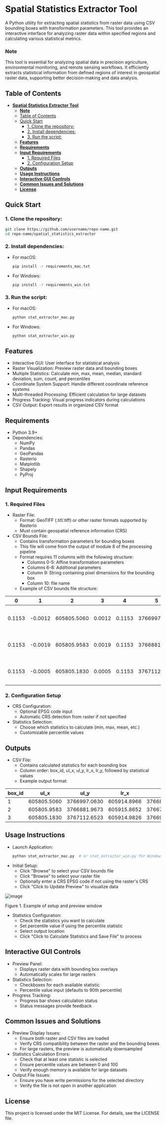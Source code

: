 # **Spatial Statistics Extractor Tool**

A Python utility for extracting spatial statistics from raster data using CSV bounding boxes with transformation parameters. This tool provides an interactive interface for analyzing raster data within specified regions and calculating various statistical metrics.

### **Note**

This tool is essential for analyzing spatial data in precision agriculture, environmental monitoring, and remote sensing workflows. It efficiently extracts statistical information from defined regions of interest in geospatial raster data, supporting better decision-making and data analysis.

## Table of Contents
- [**Spatial Statistics Extractor Tool**](#spatial-statistics-extractor-tool)
    - [**Note**](#note)
  - [Table of Contents](#table-of-contents)
  - [Quick Start](#quick-start)
    - [1. Clone the repository:](#1-clone-the-repository)
    - [2. Install dependencies:](#2-install-dependencies)
    - [3. Run the script:](#3-run-the-script)
  - [**Features**](#features)
  - [**Requirements**](#requirements)
  - [**Input Requirements**](#input-requirements)
    - [1. Required Files](#1-required-files)
    - [2. Configuration Setup](#2-configuration-setup)
  - [**Outputs**](#outputs)
  - [**Usage Instructions**](#usage-instructions)
  - [**Interactive GUI Controls**](#interactive-gui-controls)
  - [**Common Issues and Solutions**](#common-issues-and-solutions)
  - [**License**](#license)

## Quick Start

### 1. Clone the repository:
```bash
git clone https://github.com/username/repo-name.git
cd repo-name/spatial_statistics_extractor
```

### 2. Install dependencies:

- For macOS:
  ```bash
  pip install -r requirements_mac.txt
  ```

- For Windows:
  ```bash
  pip install -r requirements_win.txt
  ```

### 3. Run the script:

- For macOS:
  ```bash
  python stat_extractor_mac.py
  ```

- For Windows:
  ```bash
  python stat_extractor_win.py
  ```

## **Features**

- Interactive GUI: User interface for statistical analysis
- Raster Visualization: Preview raster data and bounding boxes
- Multiple Statistics: Calculate min, max, mean, median, standard deviation, sum, count, and percentiles
- Coordinate System Support: Handle different coordinate reference systems
- Multi-threaded Processing: Efficient calculation for large datasets
- Progress Tracking: Visual progress indicators during calculations
- CSV Output: Export results in organized CSV format

## **Requirements**

- Python 3.9+
- Dependencies:
  - NumPy
  - Pandas
  - GeoPandas
  - Rasterio
  - Matplotlib
  - Shapely
  - PyProj

## **Input Requirements**

### 1. Required Files
- Raster File:
   - Format: GeoTIFF (.tif/.tiff) or other raster formats supported by Rasterio
   - Must contain geospatial reference information (CRS)
- CSV Bounds File:
   - Contains transformation parameters for bounding boxes
   - This file will come from the output of module 8 of the processing pipeline
   - Format requires 11 columns with the following structure:
     - Columns 0-5: Affine transformation parameters
     - Columns 6-8: Additional parameters
     - Column 9: String containing pixel dimensions for the bounding box
     - Column 10: file name
   - Example of CSV bounds file structure:

| 0 | 1 | 2 | 3 | 4 | 5 | 6 | 7 | 8 | 9 | 10 |
|---|---|---|---|---|---|---|---|---|---|---|
| 0.1153 | -0.0012 | 605805.5060 | 0.0012 | 0.1153 | 3766997.0630 | 0.0000 | 0.0000 | 0.0000 | "(0, 0), (952, 705)" | s_190529_135201_0_R01_3 |
| 0.1153 | -0.0019 | 605805.9583 | 0.0019 | 0.1153 | 3766881.9673 | 0.0000 | 0.0000 | 0.0000 | "(0, 0), (952, 701)" | s_190529_135201_0_R02_3 |
| 0.1153 | -0.0005 | 605805.1830 | 0.0005 | 0.1153 | 3767112.6523 | 0.0000 | 0.0000 | 0.0000 | "(0, 0), (952, 704)" | s_190529_135201_0_R00_3 |

### 2. Configuration Setup
- CRS Configuration:
   - Optional EPSG code input
   - Automatic CRS detection from raster if not specified
- Statistics Selection:
   - Choose which statistics to calculate (min, max, mean, etc.)
   - Customizable percentile values

## **Outputs**

- CSV File:
   - Contains calculated statistics for each bounding box
   - Column order: box_id, ul_x, ul_y, lr_x, lr_y, followed by statistical values
   - Example output format:

| box_id | ul_x | ul_y | lr_x | lr_y | min | max | mean | median | std | sum | count | percentile_90 |
|--------|------|------|------|------|-----|-----|------|--------|-----|------|-------|--------------|
| 1 | 605805.5060 | 3766997.0630 | 605914.8966 | 3766879.7401 | 0.0156 | 0.1938 | 0.0837 | 0.0812 | 0.0421 | 6124.83 | 73182 | 0.1412 |
| 2 | 605805.9583 | 3766881.9673 | 605915.8652 | 3766764.8903 | 0.0203 | 0.2104 | 0.0924 | 0.0897 | 0.0458 | 6182.13 | 66912 | 0.1535 |
| 3 | 605805.1830 | 3767112.6523 | 605914.9826 | 3766995.1083 | 0.0187 | 0.1867 | 0.0798 | 0.0774 | 0.0399 | 5352.98 | 67069 | 0.1352 |

## **Usage Instructions**

- Launch Application:
   ```python
   python stat_extractor_mac.py  # or stat_extractor_win.py for Windows
   ```
- Initial Setup:
   - Click "Browse" to select your CSV bounds file
   - Click "Browse" to select your raster file
   - Optionally enter a CRS EPSG code if not using the raster's CRS
   - Click "Click to Update Preview" to visualize data

![image](https://github.com/JacobWashburn-USDA/MatchPlant/blob/main/9_spatial_stats_extractor/image/img.png?raw=true)

Figure 1. Example of setup and preview window
  
- Statistics Configuration:
   - Check the statistics you want to calculate
   - Set percentile value if using the percentile statistic
   - Select output location
   - Click "Click to Calculate Statistics and Save File" to process
  
## **Interactive GUI Controls**

- Preview Panel:
  - Displays raster data with bounding box overlays
  - Automatically scales for large rasters
- Statistics Selection:
  - Checkboxes for each available statistic
  - Percentile value input (defaults to 90th percentile)
- Progress Tracking:
  - Progress bar shows calculation status
  - Status messages provide feedback

## **Common Issues and Solutions**

- Preview Display Issues:
   - Ensure both raster and CSV files are loaded
   - Verify CRS compatibility between the raster and the bounding boxes
   - For large rasters, the preview is automatically downsampled
- Statistics Calculation Errors:
   - Check that at least one statistic is selected
   - Ensure percentile values are between 0 and 100
   - Verify enough memory is available for large datasets
- Output File Issues:
   - Ensure you have write permissions for the selected directory
   - Verify the file is not open in another application

## **License**

This project is licensed under the MIT License. For details, see the LICENSE file.
